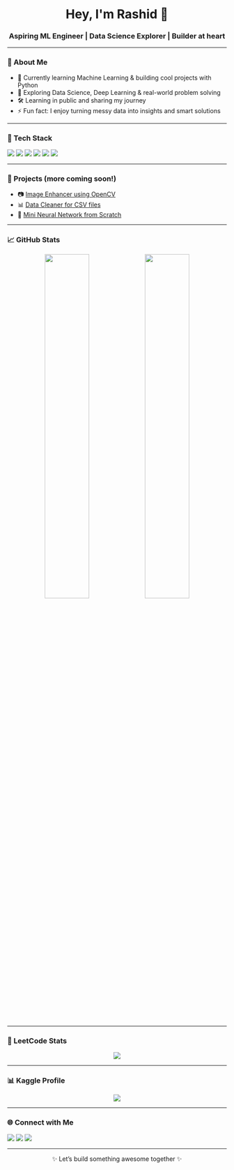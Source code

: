 <h1 align="center">Hey, I'm Rashid 👋</h1>
<h3 align="center">Aspiring ML Engineer | Data Science Explorer | Builder at heart</h3>

---

### 🚀 About Me

- 🔭 Currently learning Machine Learning & building cool projects with Python  
- 🌱 Exploring Data Science, Deep Learning & real-world problem solving  
- 🛠️ Learning in public and sharing my journey  
- ⚡ Fun fact: I enjoy turning messy data into insights and smart solutions

---

### 🧰 Tech Stack

<p>
  <img src="https://img.shields.io/badge/Python-3776AB?style=for-the-badge&logo=python&logoColor=white"/>
  <img src="https://img.shields.io/badge/NumPy-013243?style=for-the-badge&logo=numpy&logoColor=white"/>
  <img src="https://img.shields.io/badge/Pandas-150458?style=for-the-badge&logo=pandas&logoColor=white"/>
  <img src="https://img.shields.io/badge/Matplotlib-11557C?style=for-the-badge&logo=matplotlib&logoColor=white"/>
  <img src="https://img.shields.io/badge/Scikit--Learn-F7931E?style=for-the-badge&logo=scikit-learn&logoColor=white"/>
  <img src="https://img.shields.io/badge/OpenCV-5C3EE8?style=for-the-badge&logo=opencv&logoColor=white"/>
</p>

---

### 🧪 Projects (more coming soon!)

- 📷 [Image Enhancer using OpenCV](#)
- 📊 [Data Cleaner for CSV files](#)
- 🧠 [Mini Neural Network from Scratch](#)

---

### 📈 GitHub Stats

<p align="center">
  <img src="https://github-readme-stats.vercel.app/api?username=mhdalrashid&show_icons=true&theme=tokyonight" width="45%" />
  <img src="https://github-readme-streak-stats.herokuapp.com?user=mhdalrashid&theme=tokyonight&date_format=M%20j%5B%2C%20Y%5D" width="45%" />
</p>

---

### 🧠 LeetCode Stats

<p align="center">
  <img src="https://leetcard.jacoblin.cool/mhdalrashid?theme=dark&font=baloo&extension=activity" />
</p>

---

### 📊 Kaggle Profile

<p align="center">
  <a href="https://www.kaggle.com/muhammedalrashid">
    <img src="https://img.shields.io/badge/Kaggle-20BEFF?style=for-the-badge&logo=kaggle&logoColor=white" />
  </a>
</p>

---

### 🌐 Connect with Me

<p>
  <a href="https://twitter.com/rxh_ed"><img src="https://img.shields.io/badge/Twitter-1DA1F2?style=for-the-badge&logo=twitter&logoColor=white" /></a>
  <a href="https://www.linkedin.com/in/mhdalrashid/"><img src="https://img.shields.io/badge/LinkedIn-0077B5?style=for-the-badge&logo=linkedin&logoColor=white" /></a>
  <a href="mailto:mhdalrashid@gmail.com"><img src="https://img.shields.io/badge/Gmail-D14836?style=for-the-badge&logo=gmail&logoColor=white" /></a>
</p>

---

<p align="center">✨ Let’s build something awesome together ✨</p>

